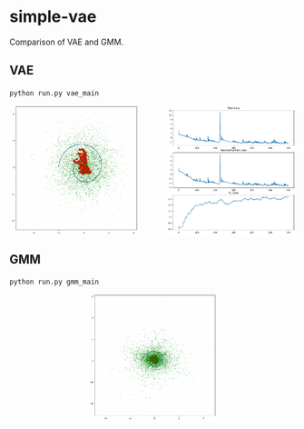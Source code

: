 # simple-vae

Comparison of VAE and GMM.

## VAE

`python run.py vae_main`

<div style="display: flex; justify-content: space-between;">
  <img src="static/vae_reconstruction.gif" width="45%" autoplay loop>
  <img src="static/vae_loss.png" width="45%">
</div>

## GMM

`python run.py gmm_main`

<div style="display: flex; justify-content: space-around;">
  <img src="static/gmm.gif" width="45%" autoplay loop>
</div>

